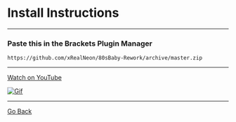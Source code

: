# Install Instructions

------

### Paste this in the Brackets Plugin Manager

```
https://github.com/xRealNeon/80sBaby-Rework/archive/master.zip
```
------

[Watch on YouTube](https://youtu.be/VT9n-xGwB6w "Watch on YouTube")

[![Gif](https://raw.githubusercontent.com/xRealNeon/80sBaby-Rework/gh-pages/gif.gif)](https://youtu.be/VT9n-xGwB6w)

------

[Go Back](https://xrealneon.github.io/80sBaby-Rework "Go Back")
